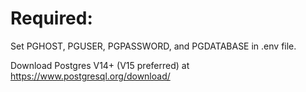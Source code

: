 # Required:
Set PGHOST, PGUSER, PGPASSWORD, and PGDATABASE in .env file.

Download Postgres V14+ (V15 preferred) at https://www.postgresql.org/download/
